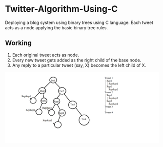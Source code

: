 # Twitter-Algorithm-Using-C
Deploying a blog system using binary trees using C language. Each tweet acts as a node applying the basic binary tree rules.

## Working
1) Each original tweet acts as node.
2) Every new tweet gets added as the right child of the base node.
3) Any reply to a particular tweet (say, X) becomes the left child of X.

![](tweet_dia.png)
